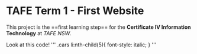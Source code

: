 # TAFE Term 1 - First Website

This project is the ==first learning step== for the **Certificate IV Information Technology** at *TAFE NSW*.

Look at this code!
'''
.cars li:nth-child(5){
    font-style: italic;
} 
'''